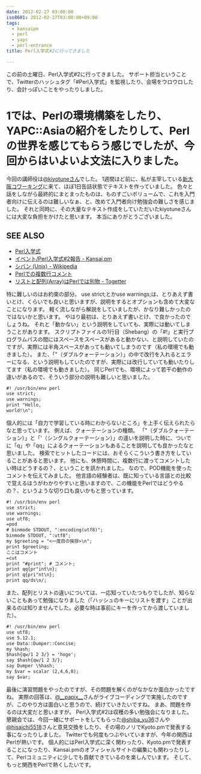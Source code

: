 ```yaml
---
date: 2012-02-27 03:00:00
iso8601: 2012-02-27T03:00:00+09:00
tags:
  - kansaipm
  - perl
  - yapc
  - perl-entrance
title: Perl入学式#2に行ってきました

---
```


<p>この前の土曜日、Perl入学式#2に行ってきました。
サポート担当ということで、Twitterのハッシュタグ「#Perl入学式」を監視したり、会場をウロウロしたり、会計っぽいことをやったりしました。</p>

<h1>1では、Perlの環境構築をしたり、YAPC::Asiaの紹介をしたりして、Perlの世界を感じてもらう感じでしたが、今回からはいよいよ文法に入りました。</h1>

<p>今回の講師役は<a href="https://twitter.com/kiyotune">@kiyotuneさん</a>でした。
1週間ほど前に、私が主宰している<a href="http://ww38.shin-osaka.in/">新大阪コワーキング</a>に来て、ほぼ1日缶詰状態でテキストを作っていました。
色々と話をしながら最終的にまとまったものは、ものすごいボリュームで、これを入門者向けに伝えるのは難しいなぁ、と、改めて入門者向け勉強会の難しさを感じました。
それと同時に、その大量なテキスト作成をしていただいたkiyotuneさんには大変な負担をかけたと思います。
本当にありがとうございました。</p>

<div id="see_also"><h2>SEE ALSO</h2><ul><li><a href="http://www.perl-entrance.org/">Perl入学式</a></li><li><a href="http://kansai.pm.org/cgi-bin/wiki.cgi?page=%A5%A4%A5%D9%A5%F3%A5%C8%2FPerl%C6%FE%B3%D8%BC%B0%232%CA%F3%B9%F0">イベント/Perl入学式#2報告 - Kansai.pm</a></li><li><a href="http://ja.wikipedia.org/wiki/%E3%82%B7%E3%83%90%E3%83%B3_(Unix)">シバン (Unix) - Wikipedia</a></li><li><a href="http://www.ksknet.net/perl/perl_7.html">Perlでの複数行コメント</a></li><li><a href="http://togetter.com/li/263729">リストと配列(Array)はPerlでは別物 - Togetter</a></li></ul></div>

<p>
特に難しいのはお約束の部分。
use strict;とかuse warnings;は、とりあえず書いとけ、くらいでも良いと思いますが、説明をするとオプションも含めて大変なことになります。
軽く流しながら解説をしていましたが、かなり難しかったのではないかと思います。
やはり最初は、とりあえず書いとけ、で良かったのでしょうね。
それと「動かない」という説明をしていても、実際には動いてしまうことがあります。
スクリプトファイルの1行目（Shebang）の「#!」と実行プログラムパスの間にはスペースをスペースがあると動かない、と説明していたのですが、実際には半角スペースがあっても動いてしまうのです（私の環境でも動きました）。
また、「"（ダブルクォーテーション）」の中で改行を入れるとエラーになる、という説明もしていたのですが、実際には改行していても動いたりしてます（私の環境でも動きました）。
同じPerlでも、環境によって若干の動作の違いがあるので、そういう部分の説明も難しいと思いました。</p>

```default
#! /usr/bin/env perl
use strict;
use warnings;
print "Hello,
world!\n";
```

<p>個人的には「自力で学習している時にわからないところ」を上手く伝えられたらなと思っています。
例えば、クォーテーションの種類。
「"（ダブルクォーテーション）」と「'（シングルクォーテーション）」の違いを説明した時に、ついでに「q」や「qq」によるクォーテーションもあることを説明しても良かったなと思いました。
検索でヒットしたコードには、おそらくこういう書き方をしていることがあると思います。
他にも、休憩時間に、複数行に渡ってコメントしたい時はどうするの？、ということを訊かれました。
なので、POD機能を使ったコメントを伝えてみました。
他言語の経験者は、既に知っている言語との比較で覚えるほうがわかりやすいと思いますので、この機能をPerlではどうやるの？、というような切り口も良いかもと思っています。</p>

```default
#! /usr/bin/env perl
use strict;
use warnings;
use utf8;
=pod
# binmode STDOUT, ":encoding(utf8)";
binmode STDOUT, ":utf8";
my $greeting = "<一度目の挨拶>\n";
print $greeting;
ここはコメント
=cut
print "#print"; # コメント;
print qq{pr"int\n};
print q{pri"nt\n};
print qq/ds\n/;
```

<p>また、配列とリストの違いについては、一応知っていたつもりでしたが、知らないこともあって勉強になりました（「ハッシュのキーにリストを渡す」ことが出来るのは知りませんでした。必要な時は事前にキーを作ってから渡していました）。</p>

```default
#! /usr/bin/env perl
use utf8;
use 5.12.1;
use Data::Dumper::Concise;
my %hash;
$hash{qw/1 2 3/} = 'hoge';
say $hash{qw/1 2 3/};
say Dumper \%hash;
my $var = scalar (2,4,6,8);
say $var;
```

<p>最後に演習問題をやったのですが、その問題を解くのがなかなか面白かったですね。
実際の回答は、<a href="https://twitter.com/__papix__">@__papix__</a>さんがライブコーディングで実施したのですが、このやり方は面白いと思うので、続けていきたいですね。
まあ、問題を作るのは大変だと思いますが。
Perl入学式#2は収穫の多い勉強会になりました。
懇親会では、今回一緒にサポートをしてもらった<a href="https://twitter.com/shiba_yu36">@shiba_yu36</a>さんや<a href="https://twitter.com/hisaichi5518">@hisaichi5518</a>さんと意見交換をしたり、その場のノリでKyoto.pmで発表する事になったりしました。
Twitterでも何度もつぶやいていますが、今年の関西はPerlが熱いです。
個人的にはPerl入学式に深く関わったり、Kyoto.pmで発表することになったり、Kansai.pmのオフィシャルサイトの編集にも関わったりして、Perlコミュニティに少しでも貢献できているのを楽しんでいます。
そして、もっと関西をPerlで熱くしたいです。</p>
    	